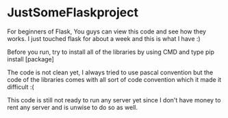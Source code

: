 # JustSomeFlaskproject

For beginners of Flask, You guys can view this code and see how they works.
I just touched flask for about a week and this is what I have :)

Before you run, try to install all of the libraries by using CMD and type pip install [package]

The code is not clean yet, I always tried to use pascal convention but the code of the libraries comes with all sort of code convention which it made it difficult :(

This code is still not ready to run any server yet since I don't have money to rent any server and is unwise to do so as well. 
